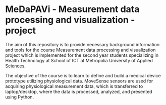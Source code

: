 # MeDaPAVi - Measurement data processing and visualization - project

The aim of this repository is to provide necessary background information and tools for the course Measurement data processing and visualization project which is implemented for the second year students specializing in Health Technology at School of ICT at Metropolia University of Applied Sciences.

The objective of the course is to learn to define and build a medical device prototype utilizing physiological data. MoveSense sensors are used for acquiring physiological measurement data, which is transferred to laptop/desktop, where the data is processed, analyzed, and presented using Python.
